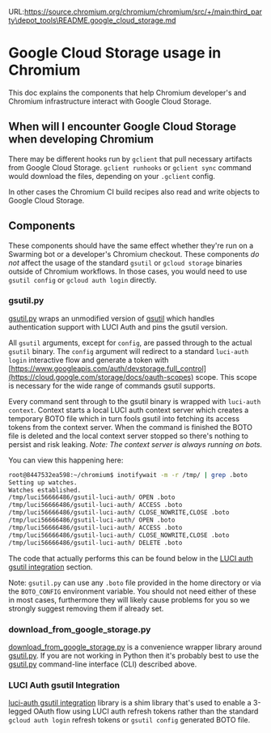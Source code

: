 URL:https://source.chromium.org/chromium/chromium/src/+/main:third_party\depot_tools\README.google_cloud_storage.md
# Google Cloud Storage usage in Chromium

This doc explains the components that help Chromium developer's and Chromium
infrastructure interact with Google Cloud Storage.

## When will I encounter Google Cloud Storage when developing Chromium

There may be different hooks run by `gclient` that pull necessary artifacts
from Google Cloud Storage. `gclient runhooks` or `gclient sync` command would
download the files, depending on your `.gclient` config.

In other cases the Chromium CI build recipes also read and write objects to
Google Cloud Storage.

## Components

These components should have the same effect whether they're run on a Swarming
bot or a developer's Chromium checkout. These components *do not* affect the
usage of the standard `gsutil` or `gcloud storage` binaries outside of Chromium
workflows. In those cases, you would need to use `gsutil config` or
`gcloud auth login` directly.

### gsutil.py

[gsutil.py](https://source.chromium.org/chromium/chromium/tools/depot_tools/+/main:gsutil.py)
wraps an unmodified version of [gsutil](https://cloud.google.com/storage/docs/gsutil)
which handles authentication support with LUCI Auth and pins the gsutil version.

All `gsutil` arguments, except for `config`, are passed through to the actual
`gsutil` binary. The `config` argument will redirect to a standard
`luci-auth login` interactive flow and generate a token with
[https://www.googleapis.com/auth/devstorage.full_control](https://cloud.google.com/storage/docs/oauth-scopes)
scope. This scope is necessary for the wide range of commands gsutil supports.

Every command sent through to the gsutil binary is wrapped with
`luci-auth context`. Context starts a local LUCI auth context server which
creates a temporary BOTO file which in turn fools gsutil into fetching its
access tokens from the context server. When the command is finished the BOTO
file is deleted and the local context server stopped so there's nothing to
persist and risk leaking. *Note: The context server is always running on bots.*

You can view this happening here:

```sh
root@8447532ea598:~/chromium$ inotifywait -m -r /tmp/ | grep .boto
Setting up watches.
Watches established.
/tmp/luci56666486/gsutil-luci-auth/ OPEN .boto
/tmp/luci56666486/gsutil-luci-auth/ ACCESS .boto
/tmp/luci56666486/gsutil-luci-auth/ CLOSE_NOWRITE,CLOSE .boto
/tmp/luci56666486/gsutil-luci-auth/ OPEN .boto
/tmp/luci56666486/gsutil-luci-auth/ ACCESS .boto
/tmp/luci56666486/gsutil-luci-auth/ CLOSE_NOWRITE,CLOSE .boto
/tmp/luci56666486/gsutil-luci-auth/ DELETE .boto
```

The code that actually performs this can be found below in the
[LUCI auth gsutil integration](#luci-auth-gsutil-integration) section.

Note: `gsutil.py` can use any `.boto` file provided in the home directory or via
the `BOTO_CONFIG` environment variable. You should not need either of these in
most cases, furthermore they will likely cause problems for you so we strongly
suggest removing them if already set.

### download_from_google_storage.py

[download_from_google_storage.py](https://source.chromium.org/chromium/chromium/tools/depot_tools/+/main:download_from_google_storage.py)
is a convenience wrapper library around [gsutil.py](https://source.chromium.org/chromium/chromium/tools/depot_tools/+/main:gsutil.py).
If you are not working in Python then it's probably best to use the [gsutil.py](#gsutilpy)
command-line interface (CLI) described above.

### LUCI Auth gsutil Integration

[luci-auth gsutil integration](https://pkg.go.dev/go.chromium.org/luci/auth/integration/gsutil)
library is a shim library that's used to enable a 3-legged OAuth flow using LUCI
auth refresh tokens rather than the standard `gcloud auth login` refresh
tokens or `gsutil config` generated BOTO file.
